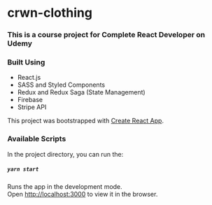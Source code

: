 # crwn-clothing
  
### This is a course project for Complete React Developer on Udemy


### Built Using
- React.js
- SASS and Styled Components
- Redux and Redux Saga (State Management) 
- Firebase 
- Stripe API  




This project was bootstrapped with [Create React App](https://github.com/facebook/create-react-app).

### Available Scripts
In the project directory, you can run the:

##### `yarn start`

Runs the app in the development mode.<br />
Open [http://localhost:3000](http://localhost:3000) to view it in the browser.

